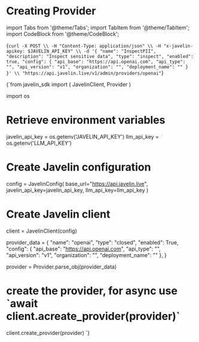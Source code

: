 # Creating Provider

import Tabs from '@theme/Tabs';
import TabItem from '@theme/TabItem';
import CodeBlock from '@theme/CodeBlock';

<Tabs>
<TabItem value="shell" label="curl">

<CodeBlock
  language="python">
  {`curl -X POST \\
  -H "Content-Type: application/json" \\
  -H "x-javelin-apikey: $JAVELIN_API_KEY" \\
  -d '{
        "name": "InspectPII",
        "description": "Inspect sensitive data",
        "type": "inspect",
        "enabled": true,
        "config": {
            "api_base": "https://api.openai.com",
            "api_type": "",
            "api_version": "v1",
            "organization": "",
            "deployment_name": ""
        }
  }' \\
  "https://api.javelin.live/v1/admin/providers/openai"`}
</CodeBlock>


</TabItem>

<TabItem value="py" label="In Python:">

<CodeBlock
  language="python"
  title="Javelin Client Example"
  showLineNumbers>
  {`from javelin_sdk import (
    JavelinClient,
    Provider
)

import os

# Retrieve environment variables
javelin_api_key = os.getenv('JAVELIN_API_KEY')
llm_api_key = os.getenv('LLM_API_KEY')

# Create Javelin configuration
config = JavelinConfig(
    base_url="https://api.javelin.live",
    javelin_api_key=javelin_api_key,
    llm_api_key=llm_api_key
)

# Create Javelin client
client = JavelinClient(config)

provider_data = {
    "name": "openai",
    "type": "closed",
    "enabled": True,
    "config": {
        "api_base": "https://api.openai.com",
        "api_type": "",
        "api_version": "v1",
        "organization": "",
        "deployment_name": ""
    },
}

provider = Provider.parse_obj(provider_data)

# create the provider, for async use \`await client.acreate_provider(provider)\`
client.create_provider(provider)
`}
</CodeBlock>


</TabItem>

</Tabs>
